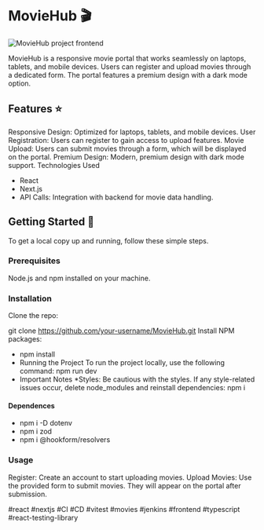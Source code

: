 <h1>MovieHub 🎬</h1>
<img src="https://res.cloudinary.com/drp3zy62g/image/upload/v1716823905/montaje_front_movie_hub_u1lrol.jpg" alt="MovieHub project frontend">

MovieHub is a responsive movie portal that works seamlessly on laptops, tablets, and mobile devices. Users can register and upload movies through a dedicated form. The portal features a premium design with a dark mode option.

<h2>Features ⭐️</h2>
Responsive Design: Optimized for laptops, tablets, and mobile devices.
User Registration: Users can register to gain access to upload features.
Movie Upload: Users can submit movies through a form, which will be displayed on the portal.
Premium Design: Modern, premium design with dark mode support.
Technologies Used
<ul>
    <li>React</li>
<li>Next.js</li>
<li>API Calls: Integration with backend for movie data handling.</li>
</ul>



<h2>Getting Started 🚀</h2>
To get a local copy up and running, follow these simple steps.

<h3>Prerequisites</h3>
Node.js and npm installed on your machine.


<h3>Installation</h3>
Clone the repo:

git clone https://github.com/your-username/MovieHub.git
Install NPM packages:
<ul>
<li>npm install</li>
<li>Running the Project
To run the project locally, use the following command:
npm run dev</li>
<li>Important Notes
*Styles: Be cautious with the styles. If any style-related issues occur, delete node_modules and reinstall dependencies:
npm i</li>
</ul>

<h4>Dependences</h4>
<ul>
<li>npm i -D dotenv</li>
<li>npm i zod</li>
<li>npm i @hookform/resolvers</li>
</ul>


<h3>Usage</h3>
Register: Create an account to start uploading movies.
Upload Movies: Use the provided form to submit movies. They will appear on the portal after submission.

#react #nextjs #CI #CD #vitest #movies #jenkins #frontend #typescript #react-testing-library 
